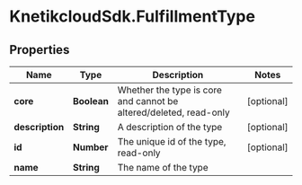 # KnetikcloudSdk.FulfillmentType

## Properties
Name | Type | Description | Notes
------------ | ------------- | ------------- | -------------
**core** | **Boolean** | Whether the type is core and cannot be altered/deleted, read-only | [optional] 
**description** | **String** | A description of the type | [optional] 
**id** | **Number** | The unique id of the type, read-only | [optional] 
**name** | **String** | The name of the type | 



